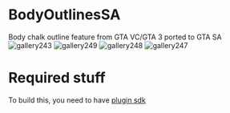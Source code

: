 # BodyOutlinesSA
 Body chalk outline feature from GTA VC/GTA 3 ported to GTA SA
![gallery243](https://github.com/TheArtemMaps/BodyOutlinesSA/assets/91487356/b1447b74-05d1-48eb-95ba-e6dde3917218)
![gallery249](https://github.com/TheArtemMaps/BodyOutlinesSA/assets/91487356/8f5189c6-2624-43de-bd04-f6a45c705ebd)
![gallery248](https://github.com/TheArtemMaps/BodyOutlinesSA/assets/91487356/a7a9a903-0985-4cce-816f-8bba1e730da9)
![gallery247](https://github.com/TheArtemMaps/BodyOutlinesSA/assets/91487356/d4ea676a-5aa5-43b5-b84a-c411acc687ee)

# Required stuff
To build this, you need to have [plugin sdk](https://github.com/DK22Pac/plugin-sdk/tree/master/) 
